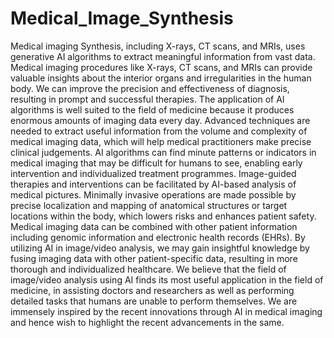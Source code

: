 # Medical_Image_Synthesis
Medical imaging Synthesis, including X-rays, CT scans, and MRIs, uses generative AI algorithms to extract meaningful information from vast data.
Medical imaging procedures like X-rays, CT scans, and MRIs can provide valuable insights about the interior organs and irregularities in the human body. We can improve the precision and effectiveness of diagnosis, resulting in prompt and successful therapies. The application of AI algorithms is well suited to the field of medicine because it produces enormous amounts of imaging data every day. Advanced techniques are needed to extract useful information from the volume and complexity of medical imaging data, which will help medical practitioners make precise clinical judgements. AI algorithms can find minute patterns or indicators in medical imaging that may be difficult for humans to see, enabling early intervention and individualized treatment programmes. Image-guided therapies and interventions can be facilitated by AI-based analysis of medical pictures. Minimally invasive operations are made possible by precise localization and mapping of anatomical structures or target locations within the body, which lowers risks and enhances patient safety. Medical imaging data can be combined with other patient information including genomic information and electronic health records (EHRs). By utilizing AI in image/video analysis, we may gain insightful knowledge by fusing imaging data with other patient-specific data, resulting in more thorough and individualized healthcare. We believe that the field of image/video analysis using AI finds its most useful application in the field of medicine, in assisting doctors and researchers as well as performing detailed tasks that humans are unable to perform themselves. We are immensely inspired by the recent innovations through AI in medical imaging and hence wish to highlight the recent advancements in the same.
